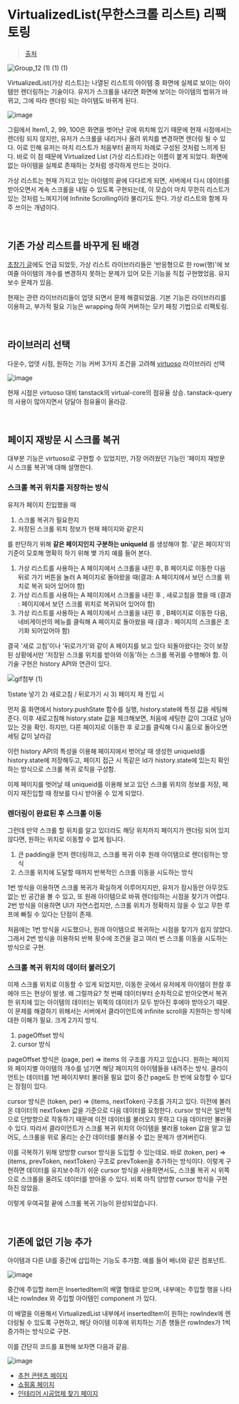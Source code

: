 # VirtualizedList(무한스크롤 리스트) 리팩토링

> [출처](https://www.bucketplace.com/post/2024-09-11-virtualizedlist-%EB%AC%B4%ED%95%9C%EC%8A%A4%ED%81%AC%EB%A1%A4-%EB%A6%AC%EC%8A%A4%ED%8A%B8-%EB%A6%AC%ED%8C%A9%ED%86%A0%EB%A7%81-%EA%B0%9C%EB%B0%9C-%EC%9D%B4%EC%95%BC%EA%B8%B0/)

![Group_12 (1) (1) (1)](https://github.com/user-attachments/assets/7c7809fd-7784-405c-b2ae-4bca8db7b79a)

VirtualizedList(가상 리스트)는 나열된 리스트의 아이템 중 화면에 실제로 보이는 아이템만 렌더링하는 기술이다. 유저가 스크롤을 내리면 화면에 보이는 아이템의 범위가 바뀌고, 그에 따라 렌더링 되는 아이템도 바뀌게 된다.

![image](https://github.com/user-attachments/assets/ddeaef1d-7398-40ed-9476-73767b569816)

그림에서 Item1, 2, 99, 100은 화면을 벗어난 곳에 위치해 있기 때문에 현재 시점에서는 렌더링 되지 않지만, 유저가 스크롤을 내리거나 올려 위치를 변경하면 렌더링 될 수 있다. 이로 인해 유저는 마치 리스트가 처음부터 끝까지 차례로 구성된 것처럼 느끼게 된다. 바로 이 점 때문에 Virtualized List (가상 리스트)라는 이름이 붙게 되었다. 화면에 없는 아이템을 실제로 존재하는 것처럼 생각하게 만드는 것이다.

가상 리스트는 현재 가지고 있는 아이템의 끝에 다다르게 되면, 서버에서 다시 데이터를 받아오면서 계속 스크롤을 내릴 수 있도록 구현되는데, 이 모습이 마치 무한히 리스트가 있는 것처럼 느껴지기에 Infinite Scrolling이라 불리기도 한다. 가상 리스트와 함께 자주 쓰이는 개념이다.

<br/>

## 기존 가상 리스트를 바꾸게 된 배경

[초창기 글](https://www.bucketplace.com/post/2020-09-10-%EC%98%A4%EB%8A%98%EC%9D%98%EC%A7%91-%EB%82%B4-%EB%AC%B4%ED%95%9C%EC%8A%A4%ED%81%AC%EB%A1%A4-%EA%B0%9C%EB%B0%9C%EA%B8%B0/)에도 언급 되었듯, 가상 리스트 라이브러리들은 '반응형으로 한 row(행)'에 보여줄 아이템의 개수를 변경하지 못하는 문제가 있어 모든 기능을 직접 구현했었음. 유지 보수 문제가 있음.

현재는 관련 라이브러리들이 업뎃 되면서 문제 해결되었음. 기본 기능은 라이브러리를 이용하고, 부가적 필요 기능은 wrapping 하여 커버하는 모키 패칭 기법으로 리팩토링.

<br/>

## 라이브러리 선택

다운수, 업뎃 시점, 원하는 기능 커버 3가지 조건을 고려해 [virtuoso](https://virtuoso.dev/) 라이브러리 선택

![image](https://github.com/user-attachments/assets/2707cd92-c0c3-456b-9e40-e8a239177f03)

현재 시점은 virtuoso 대비 tanstack의 virtual-core의 점유율 상승. tanstack-query의 사용이 많아지면서 덩달아 점유율이 올라감.

<br/>

## 페이지 재방문 시 스크롤 복귀

대부분 기능은 virtuoso로 구현할 수 있었지만, 가장 어려웠던 기능인 '페이지 재방문 시 스크롤 복귀'에 대해 설명한다.

### 스크롤 복귀 위치를 저장하는 방식

유저가 페이지 진입했을 때

1. 스크롤 복귀가 필요한지
2. 저장된 스크롤 위치 정보가 현재 페이지와 같은지

를 판단하기 위해 **같은 페이지인지 구분하는 uniqueId** 를 생성해야 함. '같은 페이지'의 기준이 모호해 명확히 하기 위해 볓 가지 예를 들어 본다.

1. 가상 리스트를 사용하는 A 페이지에서 스크롤을 내린 후, B 페이지로 이동한 다음 뒤로 가기 버튼을 눌러 A 페이지로 돌아왔을 때(결과: A 페이지에서 보던 스크롤 위치로 복귀 되어 있어야 함)
2. 가상 리스트를 사용하는 A 페이지에서 스크롤을 내린 후 , 새로고침을 했을 때 (결과 : 페이지에서 보던 스크롤 위치로 복귀되어 있어야 함)
3. 가상 리스트를 사용하는 A 페이지에서 스크롤을 내린 후 , B페이지로 이동한 다음, 네비게이션의 메뉴를 클릭해 A 페이지로 돌아왔을 때 (결과 : 페이지의 스크롤은 초기화 되어있어야 함)

결국 '새로 고침'이나 '뒤로가기'와 같이 A 페이지를 보고 있다 되돌아왔다는 것이 보장된 상황에서만 '저장된 스크롤 위치를 받아와 이동'하는 스크롤 복귀를 수행해야 함. 이 기술 구현은 history API와 연관이 있다.

![gif첨부 (1)](https://github.com/user-attachments/assets/54d64a68-fba5-47e4-9e45-0a93f12f1cc2)

1)state 넣기 2) 새로고침 / 뒤로가기 시 3) 페이지 재 진입 시

먼저 홈 화면에서 history.pushState 함수를 실행, history.state에 특정 값을 세팅해준다. 이후 새로고침해 history.state 값을 체크해보면, 처음에 세팅한 값이 그대로 남아있는 것을 확인. 하지만, 다른 페이지로 이동한 후 로고를 클릭해 다시 홈으로 돌아오면 세팅 값이 날라감

이런 history API의 특성을 이용해 페이지에서 벗어날 때 생성한 uniqueId를 history.state에 저장해두고, 페이지 접근 시 똑같은 Id가 history.state에 있는지 확인하는 방식으로 스크롤 복귀 로직을 구성함.

이제 페이지를 벗어날 때 uniqueid를 이용해 보고 있던 스크롤 위치의 정보를 저장, 페이지 재진입할 때 정보를 다시 받아올 수 있게 되었다.

### 렌더링이 완료된 후 스크롤 이동

그런데 만약 스크롤 할 위치를 알고 있더라도 해당 위치까지 페이지가 렌더링 되어 있지 않다면, 원하는 위치로 이동할 수 없게 됩니다.

1. 큰 padding을 먼저 렌더링하고, 스크롤 복귀 이후 원래 아이템으로 렌더링하는 방식
2. 스크롤 위치에 도달할 때까지 반복적인 스크롤 이동을 시도하는 방식

1번 방식을 이용하면 스크롤 복귀가 확실하게 이루어지지만, 유저가 잠시동안 아무것도 없는 빈 공간을 볼 수 있고, 또 원래 아이템으로 바꿔 렌더링하는 시점을 찾기가 어렵다. 2번 방식을 이용하면 UI가 자연스럽지만, 스크롤 위치가 정확하지 않을 수 있고 무한 루프에 빠질 수 있다는 단점이 존재.

처음에는 1번 방식을 시도했으나, 원래 아이템으로 복귀하는 시점을 찾기가 쉽지 않았다. 그래서 2번 방식을 이용하되 반복 횟수에 조건을 걸고 여러 번 스크롤 이동을 시도하는 방식으로 구현.

### 스크롤 복귀 위치의 데이터 불러오기

이제 스크롤 위치로 이동할 수 있게 되었지만, 이동한 곳에서 유저에게 아이템이 한참 후에야 뜨는 현상이 발생. 왜 그럴까요? 첫 번째 데이터부터 순차적으로 받아오면서 복귀한 위치에 있는 아이템의 데이터는 위쪽의 데이터가 모두 받아진 후에야 받아오기 때문. 이 문제를 해결하기 위해서는 서버에서 클라이언트에 infinite scroll을 지원하는 방식에 대한 이해가 필요. 크게 2가지 방식.

1. pageOffset 방식
2. cursor 방식

pageOffset 방식은 (page, per) ⇒ items 의 구조를 가지고 있습니다. 원하는 페이지와 페이지별 아이템의 개수를 넘기면 해당 페이지의 아이템들을 내려주는 방식. 클라이언트는 데이터를 1번 페이지부터 불러올 필요 없이 중간 page도 한 번에 요청할 수 있다는 장점이 있다.

cursor 방식은 (token, per) ⇒ (items, nextToken) 구조를 가지고 있다. 이전에 불러온 데이터의 nextToken 값을 기준으로 다음 데이터를 요청한다. cursor 방식은 일반적으로 단방향으로 작동하기 때문에 이전 데이터를 불러오지 못하고 다음 데이터만 불러올 수 있다. 따라서 클라이언트가 스크롤 복귀 위치의 아이템을 불러올 token 값을 알고 있어도, 스크롤을 위로 올리는 순간 데이터를 불러올 수 없는 문제가 생겨버린다.

이를 극복하기 위해 양방향 cursor 방식을 도입할 수 있는데요. 바로 (token, per) ⇒ (items, prevToken, nextToken) 구조로 prevToken을 추가하는 방식이다. 이렇게 구현하면 데이터를 유지보수하기 쉬운 cursor 방식을 사용하면서도, 스크롤 복귀 시 위쪽으로 스크롤을 올려도 데이터를 받아올 수 있다. 비록 아직 양방향 cursor 방식을 구현하진 않았음.

이렇게 우여곡절 끝에 스크롤 복귀 기능이 완성되었습니다.

<br/>

## 기존에 없던 기능 추가

 아이템과 다른 UI를 중간에 삽입하는 기능도 추가함. 예를 들어 배너와 같은 컴포넌트.

![image](https://github.com/user-attachments/assets/3851f6e6-fcf8-4279-911b-f265bc01d94b)

중간에 주입할 item은 InsertedItem의 배열 형태로 받으며, 내부에는 주입할 행을 나타내는 rowIndex 와 주입할 아이템인 component 가 있다.

이 배열을 이용해서 VirtualizedList 내부에서 insertedItem이 원하는 rowIndex에 렌더링될 수 있도록 구현하고, 해당 아이템 이후에 위치하는 기존 행들은 rowIndex가 1씩 증가하는 방식으로 구현.

이를 간단히 코드를 표현해 보자면 다음과 같음.

![image](https://github.com/user-attachments/assets/41ba30af-5ae4-4bc9-ba5c-86103c1f0514)

- [추천 콘텐츠 페이지](https://contents.ohou.se/topics/recommend)
- [쇼핑홈 페이지](https://store.ohou.se/)
- [인테리어 시공업체 찾기 페이지](https://o2o.ohou.se/remodeling/business/discovery)

